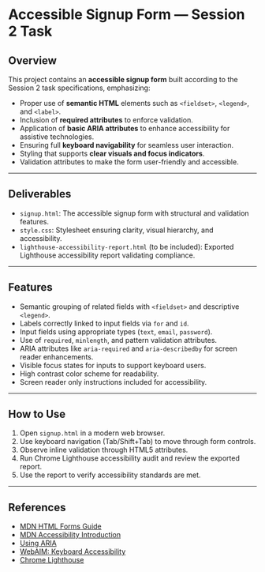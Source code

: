 # Accessible Signup Form — Session 2 Task

## Overview

This project contains an **accessible signup form** built according to the Session 2 task specifications, emphasizing:

- Proper use of **semantic HTML** elements such as `<fieldset>`, `<legend>`, and `<label>`.
- Inclusion of **required attributes** to enforce validation.
- Application of **basic ARIA attributes** to enhance accessibility for assistive technologies.
- Ensuring full **keyboard navigability** for seamless user interaction.
- Styling that supports **clear visuals and focus indicators**.
- Validation attributes to make the form user-friendly and accessible.

---

## Deliverables

- `signup.html`: The accessible signup form with structural and validation features.
- `style.css`: Stylesheet ensuring clarity, visual hierarchy, and accessibility.
- `lighthouse-accessibility-report.html` (to be included): Exported Lighthouse accessibility report validating compliance.

---

## Features

- Semantic grouping of related fields with `<fieldset>` and descriptive `<legend>`.
- Labels correctly linked to input fields via `for` and `id`.
- Input fields using appropriate types (`text`, `email`, `password`).
- Use of `required`, `minlength`, and pattern validation attributes.
- ARIA attributes like `aria-required` and `aria-describedby` for screen reader enhancements.
- Visible focus states for inputs to support keyboard users.
- High contrast color scheme for readability.
- Screen reader only instructions included for accessibility.

---

## How to Use

1. Open `signup.html` in a modern web browser.
2. Use keyboard navigation (Tab/Shift+Tab) to move through form controls.
3. Observe inline validation through HTML5 attributes.
4. Run Chrome Lighthouse accessibility audit and review the exported report.
5. Use the report to verify accessibility standards are met.

---

## References

- [MDN HTML Forms Guide](https://developer.mozilla.org/en-US/docs/Learn/Forms)
- [MDN Accessibility Introduction](https://developer.mozilla.org/en-US/docs/Learn/Accessibility)
- [Using ARIA](https://developer.mozilla.org/en-US/docs/Web/Accessibility/ARIA)
- [WebAIM: Keyboard Accessibility](https://webaim.org/techniques/keyboard/)
- [Chrome Lighthouse](https://developers.google.com/web/tools/lighthouse)



